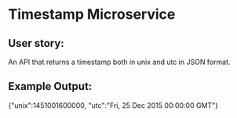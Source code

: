 # Timestamp Microservice

## User story:
An API that returns a timestamp both in unix and utc in JSON format.

## Example Output:
{"unix":1451001600000, "utc":"Fri, 25 Dec 2015 00:00:00 GMT"}
